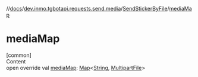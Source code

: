 //[docs](../../../index.md)/[dev.inmo.tgbotapi.requests.send.media](../index.md)/[SendStickerByFile](index.md)/[mediaMap](media-map.md)



# mediaMap  
[common]  
Content  
open override val [mediaMap](media-map.md): [Map](https://kotlinlang.org/api/latest/jvm/stdlib/kotlin.collections/-map/index.html)<[String](https://kotlinlang.org/api/latest/jvm/stdlib/kotlin/-string/index.html), [MultipartFile](../../dev.inmo.tgbotapi.requests.abstracts/-multipart-file/index.md)>  



